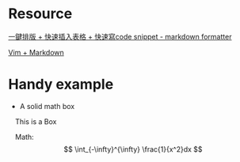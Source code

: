 # Resource
[一鍵排版 + 快速插入表格 + 快速寫code snippet - markdown formatter](https://github.com/sumnow/markdown-formatter)

[Vim + Markdown](https://zhuanlan.zhihu.com/p/84773275?fbclid=IwAR25L-LedICvwdvS2nwCUYgap2ZaYn3awer4YlUc-3dfvznve_-_7VTWrwU)

# Handy example
* A solid math box

<div class="solid">
&emsp;This is a Box

&emsp;Math: 
$$
\int_{-\infty}^{\infty} \frac{1}{x^2}dx
$$

</div>

